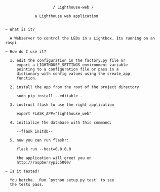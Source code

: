                          / Lighthouse-web /

                 a Lighthouse web application


    ~ What is it?

      A Webserver to control the LEDs in a Lightbox. Its running on an raspi

    ~ How do I use it?

      1. edit the configuration in the factory.py file or
         export a LIGHTHOUSE_SETTINGS environment variable
         pointing to a configuration file or pass in a
         dictionary with config values using the create_app
         function.

      2. install the app from the root of the project directory

         sudo pip install --editable .

      3. instruct flask to use the right application

         export FLASK_APP="lighthouse_web"

      4. initialize the database with this command:

         --flask initdb--

      5. now you can run flaskr:

         flask run --host=0.0.0.0

         the application will greet you on
         http://raspberrypi:5000/

    ~ Is it tested?

      You betcha.  Run `python setup.py test` to see
      the tests pass.